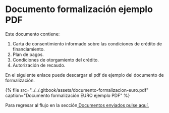 # Documento formalización ejemplo PDF

Este documento contiene:

1. Carta de consentimiento informado sobre las condiciones de crédito de financiamiento. 
2. Plan de pagos.
3. Condiciones de otorgamiento del crédito.
4. Autorización de recaudo. 

En el siguiente enlace puede descargar el pdf de ejemplo del documento de formalización.

{% file src="../../.gitbook/assets/documento-formalizacion-euro.pdf" caption="Documento formalización EURO ejemplo PDF" %}

Para regresar al flujo en la sección[ Documentos enviados pulse aquí. ](documentos-enviados.md)

